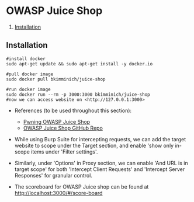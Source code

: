 # OWASP Juice Shop

1. [Installation](#installation)

## Installation

```shell
#install docker
sudo apt-get update && sudo apt-get install -y docker.io

#pull docker image
sudo docker pull bkimminich/juice-shop

#run docker image
sudo docker run --rm -p 3000:3000 bkimminich/juice-shop
#now we can access website on <http://127.0.0.1:3000>
```

* References (to be used throughout this section):

  * [Pwning OWASP Juice Shop](https://pwning.owasp-juice.shop/)
  * [OWASP Juice Shop GitHub Repo](https://github.com/juice-shop/juice-shop)

* While using Burp Suite for intercepting requests, we can add the target website to scope under the Target section, and enable 'show only in-scope items under 'Filter settings'.

* Similarly, under 'Options' in Proxy section, we can enable 'And URL is in target scope' for both 'Intercept Client Requests' and 'Intercept Server Responses' for granular control.

* The scoreboard for OWASP Juice shop can be found at <http://localhost:3000/#/score-board>
